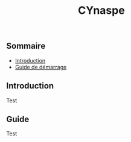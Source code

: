 <h1 align="center"> CYnaspe </h1> <br>

## Sommaire

- [Introduction](#introduction)
- [Guide de démarrage](#Guide)

## Introduction

Test

## Guide

Test
